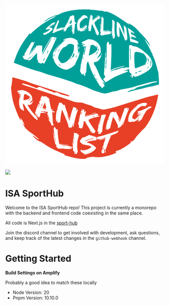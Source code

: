 ![](/sport-hub/public/favicon.ico)

[![](https://dcbadge.limes.pink/api/server/ugeS27zcuD)](https://discord.gg/ugeS27zcuD)

# ISA SportHub

Welcome to the ISA SportHub repo! This project is currently a monorepo with the backend and frontend code coexisting in the same place.

All code is Next.js in the [sport-hub](/sport-hub)

Join the discord channel to get involved with development, ask questions, and keep track of the latest changes in the `github-webhook` channel.

# Getting Started

**Build Settings on Amplify**


Probably a good idea to match these locally

- Node Version: 20
- Pnpm Version: 10.10.0